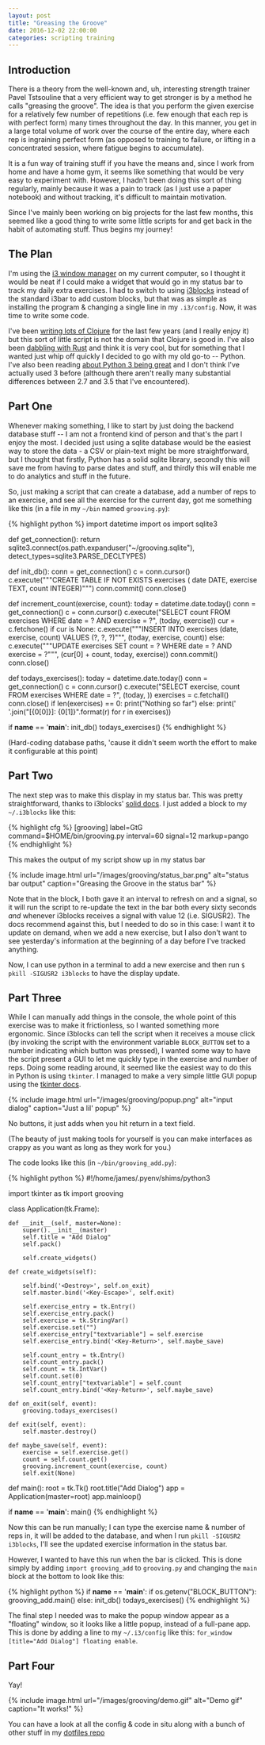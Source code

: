 ```yaml
---
layout: post
title: "Greasing the Groove"
date: 2016-12-02 22:00:00
categories: scripting training
---
```


## Introduction

There is a theory from the well-known and, uh, interesting strength trainer Pavel Tstsouline that a very efficient way to get stronger is by a method he calls "greasing the groove".
The idea is that you perform the given exercise for a relatively few number of repetitions (i.e. few enough that each rep is with perfect form) many times throughout the day.
In this manner, you get in a large total volume of work over the course of the entire day, where each rep is ingraining perfect form (as opposed to training to failure, or lifting in a concentrated session, where fatigue begins to accumulate).

It is a fun way of training stuff if you have the means and, since I work from home and have a home gym, it seems like something that would be very easy to experiment with.
However, I hadn't been doing this sort of thing regularly, mainly because it was a pain to track (as I just use a paper notebook) and without tracking, it's difficult to maintain motivation.

Since I've mainly been working on big projects for the last few months, this seemed like a good thing to write some little scripts for and get back in the habit of automating stuff. Thus begins my journey!

## The Plan

I'm using the [i3 window manager][i3m] on my current computer, so I thought it would be neat if I could make a widget that would go in my status bar to track my daily extra exercises.
I had to switch to using [i3blocks][] instead of the standard i3bar to add custom blocks, but that was as simple as installing the program & changing a single line in my `.i3/config`.
Now, it was time to write some code.

I've been [writing lots of Clojure][braid] for the last few years (and I really enjoy it) but this sort of little script is not the domain that Clojure is good in.
I've also been [dabbling with Rust][octocat] and think it is very cool, but for something that I wanted just whip off quickly I decided to go with my old go-to -- Python.
I've also been reading [about Python 3 being great][eevee-py3] and I don't think I've actually used 3 before (although there aren't really many substantial differences between 2.7 and 3.5 that I've encountered).

## Part One

Whenever making something, I like to start by just doing the backend database stuff -- I am not a frontend kind of person and that's the part I enjoy the most.
I decided just using a sqlite database would be the easiest way to store the data - a CSV or plain-text might be more straightforward, but I thought that firstly, Python has a solid sqlite library, secondly this will save me from having to parse dates and stuff, and thirdly this will enable me to do analytics and stuff in the future.

So, just making a script that can create a database, add a number of reps to an exercise, and see all the exercise for the current day, got me something like this (in a file in my `~/bin` named `grooving.py`):

{% highlight python %}
import datetime
import os
import sqlite3


def get_connection():
    return sqlite3.connect(os.path.expanduser("~/grooving.sqlite"),
                           detect_types=sqlite3.PARSE_DECLTYPES)


def init_db():
    conn = get_connection()
    c = conn.cursor()
    c.execute("""CREATE TABLE IF NOT EXISTS exercises (
        date DATE,
        exercise TEXT,
        count INTEGER)""")
    conn.commit()
    conn.close()


def increment_count(exercise, count):
    today = datetime.date.today()
    conn = get_connection()
    c = conn.cursor()
    c.execute("SELECT count FROM exercises WHERE date = ? AND exercise = ?",
              (today, exercise))
    cur = c.fetchone()
    if cur is None:
        c.execute("""INSERT INTO exercises (date, exercise, count)
                  VALUES (?, ?, ?)""", (today, exercise, count))
    else:
        c.execute("""UPDATE exercises SET count = ?
                  WHERE date = ? AND exercise = ?""",
                  (cur[0] + count, today, exercise))
    conn.commit()
    conn.close()

def todays_exercises():
    today = datetime.date.today()
    conn = get_connection()
    c = conn.cursor()
    c.execute("SELECT exercise, count FROM exercises WHERE date = ?",
              (today, ))
    exercises = c.fetchall()
    conn.close()
    if len(exercises) == 0:
        print("Nothing so far")
    else:
        print(' '.join("[{0[0]}]: {0[1]}".format(r)
                       for r in exercises))


if __name__ == '__main__':
   init_db()
   todays_exercises()
{% endhighlight %}

(Hard-coding database paths, 'cause it didn't seem worth the effort to make it configurable at this point)

## Part Two

The next step was to make this display in my status bar.
This was pretty straightforward, thanks to i3blocks' [solid docs][adding-i3-blocks].
I just added a block to my `~/.i3blocks` like this:

{% highlight cfg %}
[grooving]
label=GtG
command=$HOME/bin/grooving.py
interval=60
signal=12
markup=pango
{% endhighlight %}

This makes the output of my script show up in my status bar

{% include image.html url="/images/grooving/status_bar.png" alt="status bar output" caption="Greasing the Groove in the status bar" %}

Note that in the block, I both gave it an interval to refresh on and a signal, so it will run the script to re-update the text in the bar both every sixty seconds *and* whenever i3blocks receives a signal with value 12 (i.e. SIGUSR2).
The docs recommend against this, but I needed to do so in this case:
I want it to update on demand, when we add a new exercise, but I also don't want to see yesterday's information at the beginning of a day before I've tracked anything.

Now, I can use python in a terminal to add a new exercise and then run `$ pkill -SIGUSR2 i3blocks` to have the display update.

## Part Three

While I can manually add things in the console, the whole point of this exercise was to make it frictionless, so I wanted something more ergonomic.
Since i3blocks can tell the script when it receives a mouse click (by invoking the script with the environment variable `BLOCK_BUTTON` set to a number indicating which button was pressed), I wanted some way to have the script present a GUI to let me quickly type in the exercise and number of reps.
Doing some reading around, it seemed like the easiest way to do this in Python is using `tkinter`.
I managed to make a very simple little GUI popup using the [tkinter docs][tkinter].

{% include image.html url="/images/grooving/popup.png" alt="input dialog" caption="Just a lil' popup" %}

No buttons, it just adds when you hit return in a text field.

(The beauty of just making tools for yourself is you can make interfaces as crappy as you want as long as they work for you.)

The code looks like this (in `~/bin/grooving_add.py`):

{% highlight python %}
#!/home/james/.pyenv/shims/python3

import tkinter as tk
import grooving


class Application(tk.Frame):

    def __init__(self, master=None):
        super().__init__(master)
        self.title = "Add Dialog"
        self.pack()

        self.create_widgets()

    def create_widgets(self):

        self.bind('<Destroy>', self.on_exit)
        self.master.bind('<Key-Escape>', self.exit)

        self.exercise_entry = tk.Entry()
        self.exercise_entry.pack()
        self.exercise = tk.StringVar()
        self.exercise.set("")
        self.exercise_entry["textvariable"] = self.exercise
        self.exercise_entry.bind('<Key-Return>', self.maybe_save)

        self.count_entry = tk.Entry()
        self.count_entry.pack()
        self.count = tk.IntVar()
        self.count.set(0)
        self.count_entry["textvariable"] = self.count
        self.count_entry.bind('<Key-Return>', self.maybe_save)

    def on_exit(self, event):
        grooving.todays_exercises()

    def exit(self, event):
        self.master.destroy()

    def maybe_save(self, event):
        exercise = self.exercise.get()
        count = self.count.get()
        grooving.increment_count(exercise, count)
        self.exit(None)


def main():
    root = tk.Tk()
    root.title("Add Dialog")
    app = Application(master=root)
    app.mainloop()

if __name__ == '__main__':
    main()
{% endhighlight %}

Now this can be run manually; I can type the exercise name & number of reps in, it will be added to the database, and when I run `pkill -SIGUSR2 i3blocks`, I'll see the updated exercise information in the status bar.

However, I wanted to have this run when the bar is clicked.
This is done simply by adding `import grooving_add` to `grooving.py` and changing the `main` block at the bottom to look like this:

{% highlight python %}
if __name__ == '__main__':
    if os.getenv("BLOCK_BUTTON"):
        grooving_add.main()
    else:
        init_db()
        todays_exercises()
{% endhighlight %}

The final step I needed was to make the popup window appear as a "floating" window, so it looks like a little popup, instead of a full-pane app.
This is done by adding a line to my `~/.i3/config` like this: `for_window [title="Add Dialog"] floating enable`.

## Part Four

Yay!

{% include image.html url="/images/grooving/demo.gif" alt="Demo gif" caption="It works!" %}

You can have a look at all the config & code in situ along with a bunch of other stuff in my [dotfiles repo][dotfiles]

  [i3m]: http://i3wm.org/
  [i3blocks]: https://github.com/vivien/i3blocks
  [braid]: https://github.com/braidchat/braid
  [octocat]: https://github.com/braidchat/octocat
  [eevee-py3]: https://eev.ee/blog/2016/07/31/python-faq-why-should-i-use-python-3/
  [adding-i3-blocks]: https://github.com/vivien/i3blocks/wiki/Writing-Your-Own-Blocklet
  [tkinter]: https://docs.python.org/3.5/library/tkinter.html#the-window-manager
  [dotfiles]: https://github.com/jamesnvc/dotfiles
